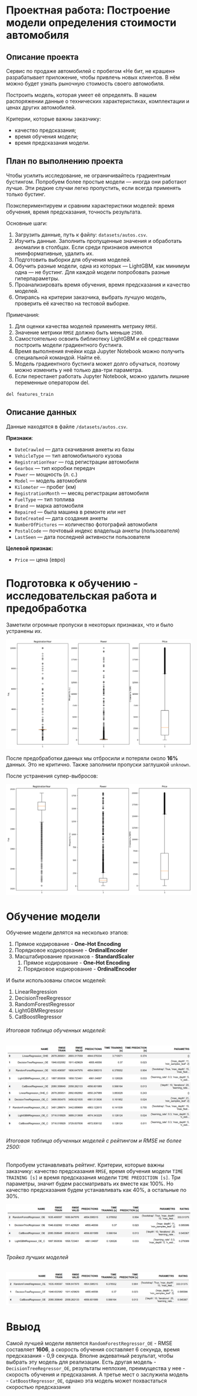 # Проектная работа: Построение модели определения стоимости автомобиля

## Описание проекта
Сервис по продаже автомобилей с пробегом «Не бит, не крашен» разрабатывает приложение, чтобы привлечь новых клиентов. В нём можно будет узнать рыночную стоимость своего автомобиля. 

Построить модель, которая умеет её определять. В нашем распоряжении данные о технических характеристиках, комплектации и ценах других автомобилей.

Критерии, которые важны заказчику:
- качество предсказания;
- время обучения модели;
- время предсказания модели.

## План по выполнению проекта

Чтобы усилить исследование, не ограничивайтесь градиентным бустингом. Попробуем более простые модели — иногда они работают лучше. Эти редкие случаи легко пропустить, если всегда применять только бустинг.

Поэкспериментируем и сравним характеристики моделей: время обучения, время предсказания, точность результата.

Основные шаги:

1. Загрузить данные, путь к файлу: `datasets/autos.csv`.
1. Изучить данные. Заполнить пропущенные значения и обработать аномалии в столбцах. Если среди признаков имеются неинформативные, удалить их.
1. Подготовить выборки для обучения моделей.
1. Обучить разные модели, одна из которых — LightGBM, как минимум одна — не бустинг. Для каждой модели попробовать разные гиперпараметры.
1. Проанализировать время обучения, время предсказания и качество моделей.
1. Опираясь на критерии заказчика, выбрать лучшую модель, проверить её качество на тестовой выборке.

Примечания:

1. Для оценки качества моделей применять метрику `RMSE`.
1. Значение метрики `RMSE` должно быть меньше `2500`.
1. Самостоятельно освоить библиотеку LightGBM и её средствами построить модели градиентного бустинга.
1. Время выполнения ячейки кода Jupyter Notebook можно получить специальной командой. Найти её.
1. Модель градиентного бустинга может долго обучаться, поэтому можно изменить у неё только два-три параметра.
1. Если перестанет работать Jupyter Notebook, можно удалить лишние переменные оператором del.

`del features_train`

## Описание данных

Данные находятся в файле `/datasets/autos.csv`.

**Признаки**: 
- `DateCrawled` — дата скачивания анкеты из базы
- `VehicleType` — тип автомобильного кузова
- `RegistrationYear` — год регистрации автомобиля
- `Gearbox` — тип коробки передач
- `Power` — мощность (л. с.)
- `Model` — модель автомобиля
- `Kilometer` — пробег (км)
- `RegistrationMonth` — месяц регистрации автомобиля
- `FuelType` — тип топлива
- `Brand` — марка автомобиля
- `Repaired` — была машина в ремонте или нет
- `DateCreated` — дата создания анкеты
- `NumberOfPictures` — количество фотографий автомобиля
- `PostalCode` — почтовый индекс владельца анкеты (пользователя)
- `LastSeen` — дата последней активности пользователя

**Целевой признак:** 
- `Price` — цена (евро)

# Подготовка к обучению - исследовательская работа и предобработка

Заметили огромные пропуски в некоторых признаках, что и было устранены их.

![img.png](image/img.png)

После предобработки данных мы отбросили и потеряли около **16%** данных. Это не критично.
Также заполнили пропуски заглушкой `unknown`. 

После устранения супер-выбросов:

![img_4.png](image/img_4.png)

# Обучение модели

Обучение модели делятся на несколько этапов:
1. Прямое кодирование - **One-Hot Encoding**
2. Порядковое кодиорование - **OrdinalEncoder**
3. Масштабирование признаков - **StandardScaler**
   1. Прямое кодирование - **One-Hot Encoding**
   2. Порядковое кодиорование - **OrdinalEncoder**

И были использованы список моделей:
1. LinearRegression
2. DecisionTreeRegressor
3. RandomForestRegressor
4. LightGBMRegressor
5. CatBoostRegressor

###### Итоговая таблица обученных моделей:

![img_1.png](image/img_1.png)


###### Итоговая таблица обученных моделей с рейтингом и RMSE не более 2500:

Попробуем устанавливать рейтинг. Критерии, которые важны заказчику: качество предсказания `RMSE`, время обучения модели `TIME TRAINING [s]` и время предсказания модели `TIME PREDICTION [s]`. Три параметры, значит будем рассматривать их вместе как 100%. Но качество предсказания будем устанавливать как 40%, а остальные по 30%.

![img_2.png](image/img_2.png)


###### Тройка лучших моделей

![img_3.png](image/img_3.png)

# Ввыод

Самой лучшей модели является `RandomForestRegressor_OE` - RMSE составляет **1606**, а скорость обучения составляет 6 секунда, время предсказания - 0,9 секунда. Вполне акдеватный результат, чтобы выбрать эту модель для реализации. Есть другая модель - `DecisionTreeRegressor_OE`, результаты неплохие, преимущества у нее - скорость обучения и предсказания. А третье мест о заслужила модель - `CatBoostRegressor_OE`, однако эта модель может похвастаться скоростью предсказания

